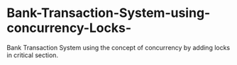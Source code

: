 # Bank-Transaction-System-using-concurrency-Locks-
Bank Transaction System using the concept of concurrency by adding locks in critical section.   

